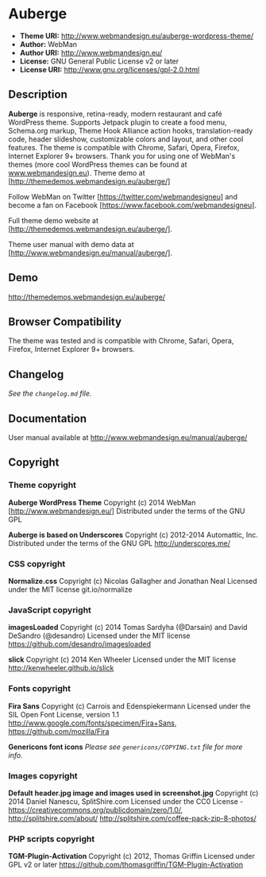 # Auberge

* **Theme URI:** http://www.webmandesign.eu/auberge-wordpress-theme/
* **Author:** WebMan
* **Author URI:** http://www.webmandesign.eu/
* **License:** GNU General Public License v2 or later
* **License URI:** http://www.gnu.org/licenses/gpl-2.0.html

## Description

**Auberge** is responsive, retina-ready, modern restaurant and café WordPress theme. Supports Jetpack plugin to create a food menu, Schema.org markup, Theme Hook Alliance action hooks, translation-ready code, header slideshow, customizable colors and layout, and other cool features. The theme is compatible with Chrome, Safari, Opera, Firefox, Internet Explorer 9+ browsers. Thank you for using one of WebMan's themes (more cool WordPress themes can be found at www.webmandesign.eu). Theme demo at [http://themedemos.webmandesign.eu/auberge/]

Follow WebMan on Twitter [https://twitter.com/webmandesigneu] and become a fan on Facebook [https://www.facebook.com/webmandesigneu].

Full theme demo website at [http://themedemos.webmandesign.eu/auberge/].

Theme user manual with demo data at [http://www.webmandesign.eu/manual/auberge/].

## Demo

http://themedemos.webmandesign.eu/auberge/

## Browser Compatibility

The theme was tested and is compatible with Chrome, Safari, Opera, Firefox, Internet Explorer 9+ browsers.

## Changelog

*See the `changelog.md` file.*

## Documentation

User manual available at http://www.webmandesign.eu/manual/auberge/

## Copyright

### Theme copyright

**Auberge WordPress Theme**
Copyright (c) 2014 WebMan [http://www.webmandesign.eu/]
Distributed under the terms of the GNU GPL

**Auberge is based on Underscores**
Copyright (c) 2012-2014 Automattic, Inc.
Distributed under the terms of the GNU GPL
http://underscores.me/

### CSS copyright

**Normalize.css**
Copyright (c) Nicolas Gallagher and Jonathan Neal
Licensed under the MIT license
git.io/normalize

### JavaScript copyright

**imagesLoaded**
Copyright (c) 2014 Tomas Sardyha (@Darsain) and David DeSandro (@desandro)
Licensed under the MIT license
https://github.com/desandro/imagesloaded

**slick**
Copyright (c) 2014 Ken Wheeler
Licensed under the MIT license
http://kenwheeler.github.io/slick

### Fonts copyright

**Fira Sans**
Copyright (c) Carrois and Edenspiekermann
Licensed under the SIL Open Font License, version 1.1
http://www.google.com/fonts/specimen/Fira+Sans, https://github.com/mozilla/Fira

**Genericons font icons**
*Please see `genericons/COPYING.txt` file for more info.*

### Images copyright

**Default header.jpg image and images used in screenshot.jpg**
Copyright (c) 2014 Daniel Nanescu, SplitShire.com
Licensed under the CC0 License - https://creativecommons.org/publicdomain/zero/1.0/, http://splitshire.com/about/
http://splitshire.com/coffee-pack-zip-8-photos/

### PHP scripts copyright

**TGM-Plugin-Activation**
Copyright (c) 2012, Thomas Griffin
Licensed under GPL v2 or later
https://github.com/thomasgriffin/TGM-Plugin-Activation